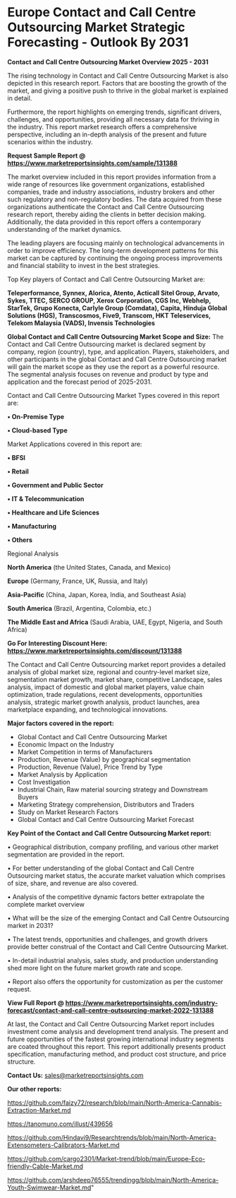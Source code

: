  # Europe Contact and Call Centre Outsourcing Market Strategic Forecasting - Outlook By 2031

<Strong> Contact and Call Centre Outsourcing Market Overview 2025 - 2031</strong>

The rising technology in Contact and Call Centre Outsourcing Market is also depicted in this research report. Factors that are boosting the growth of the market, and giving a positive push to thrive in the global market is explained in detail.

Furthermore, the report highlights on emerging trends, significant drivers, challenges, and opportunities, providing all necessary data for thriving in the industry. This report market research offers a comprehensive perspective, including an in-depth analysis of the present and future scenarios within the industry.

<strong>Request Sample Report @ <a href=https://www.marketreportsinsights.com/sample/131388>https://www.marketreportsinsights.com/sample/131388</a></strong>

The market overview included in this report provides information from a wide range of resources like government organizations, established companies, trade and industry associations, industry brokers and other such regulatory and non-regulatory bodies. The data acquired from these organizations authenticate the Contact and Call Centre Outsourcing research report, thereby aiding the clients in better decision making. Additionally, the data provided in this report offers a contemporary understanding of the market dynamics.

The leading players are focusing mainly on technological advancements in order to improve efficiency. The long-term development patterns for this market can be captured by continuing the ongoing process improvements and financial stability to invest in the best strategies.

Top Key players of Contact and Call Centre Outsourcing Market are:

<strong>Teleperformance, Synnex, Alorica, Atento, Acticall Sitel Group, Arvato, Sykes, TTEC, SERCO GROUP, Xerox Corporation, CGS Inc, Webhelp, StarTek, Grupo Konecta, Carlyle Group (Comdata), Capita, Hinduja Global Solutions (HGS), Transcosmos, Five9, Transcom, HKT Teleservices, Telekom Malaysia (VADS), Invensis Technologies</strong>

<strong><b>Global Contact and Call Centre Outsourcing Market Scope and Size:</b></strong>
The Contact and Call Centre Outsourcing market is declared segment by company, region (country), type, and application. Players, stakeholders, and other participants in the global Contact and Call Centre Outsourcing market will gain the market scope as they use the report as a powerful resource. The segmental analysis focuses on revenue and product by type and application and the forecast period of 2025-2031.

Contact and Call Centre Outsourcing Market Types covered in this report are:

<strong>• On-Premise Type

• Cloud-based Type</strong>

Market Applications covered in this report are:

<strong>• BFSI

• Retail

• Government and Public Sector

• IT & Telecommunication

• Healthcare and Life Sciences

• Manufacturing

• Others</strong> 

Regional Analysis

<strong>North America</strong> (the United States, Canada, and Mexico)

<strong>Europe</strong> (Germany, France, UK, Russia, and Italy)

<strong>Asia-Pacific</strong> (China, Japan, Korea, India, and Southeast Asia)

<strong>South America</strong> (Brazil, Argentina, Colombia, etc.)

<strong>The Middle East and Africa</strong> (Saudi Arabia, UAE, Egypt, Nigeria, and South Africa)

<strong>Go For Interesting Discount Here: <a href=https://www.marketreportsinsights.com/discount/131388>https://www.marketreportsinsights.com/discount/131388</a></strong>

The Contact and Call Centre Outsourcing market report provides a detailed analysis of global market size, regional and country-level market size, segmentation market growth, market share, competitive Landscape, sales analysis, impact of domestic and global market players, value chain optimization, trade regulations, recent developments, opportunities analysis, strategic market growth analysis, product launches, area marketplace expanding, and technological innovations.

<strong><b>Major factors covered in the report:</b></strong>
<ul>
  <li>Global Contact and Call Centre Outsourcing Market </li>
  <li>Economic Impact on the Industry</li>
  <li>Market Competition in terms of Manufacturers</li>
  <li>Production, Revenue (Value) by geographical segmentation</li>
  <li>Production, Revenue (Value), Price Trend by Type</li>
  <li>Market Analysis by Application</li>
  <li>Cost Investigation</li>
  <li>Industrial Chain, Raw material sourcing strategy and Downstream Buyers</li>
  <li>Marketing Strategy comprehension, Distributors and Traders</li>
  <li>Study on Market Research Factors</li>
  <li>Global Contact and Call Centre Outsourcing Market Forecast</li>
</ul>

<strong><b>Key Point of the Contact and Call Centre Outsourcing Market report:</b></strong>

• Geographical distribution, company profiling, and various other market segmentation are provided in the report.

• For better understanding of the global Contact and Call Centre Outsourcing market status, the accurate market valuation which comprises of size, share, and revenue are also covered.

• Analysis of the competitive dynamic factors better extrapolate the complete market overview

• What will be the size of the emerging Contact and Call Centre Outsourcing market in 2031?

• The latest trends, opportunities and challenges, and growth drivers provide better construal of the Contact and Call Centre Outsourcing Market.

• In-detail industrial analysis, sales study, and production understanding shed more light on the future market growth rate and scope.

• Report also offers the opportunity for customization as per the customer request.

<strong><b>View Full Report @ <a href=https://www.marketreportsinsights.com/industry-forecast/contact-and-call-centre-outsourcing-market-2022-131388>https://www.marketreportsinsights.com/industry-forecast/contact-and-call-centre-outsourcing-market-2022-131388</a></b></strong>


At last, the Contact and Call Centre Outsourcing Market report includes investment come analysis and development trend analysis. The present and future opportunities of the fastest growing international industry segments are coated throughout this report. This report additionally presents product specification, manufacturing method, and product cost structure, and price structure.

<strong>Contact Us:</strong>
sales@marketreportsinsights.com

<strong>Our other reports:</strong>

<a href=https://github.com/faizy72/research/blob/main/North-America-Cannabis-Extraction-Market.md>https://github.com/faizy72/research/blob/main/North-America-Cannabis-Extraction-Market.md</a>

<a href=https://tanomuno.com/illust/439656>https://tanomuno.com/illust/439656</a>

<a href=https://github.com/Hindavi9/Researchtrends/blob/main/North-America-Extensometers-Calibrators-Market.md>https://github.com/Hindavi9/Researchtrends/blob/main/North-America-Extensometers-Calibrators-Market.md</a>

<a href=https://github.com/cargo2301/Market-trend/blob/main/Europe-Eco-friendly-Cable-Market.md>https://github.com/cargo2301/Market-trend/blob/main/Europe-Eco-friendly-Cable-Market.md</a>

<a href=https://github.com/arshdeep76555/trendingg/blob/main/North-America-Youth-Swimwear-Market.md>https://github.com/arshdeep76555/trendingg/blob/main/North-America-Youth-Swimwear-Market.md</a>"
